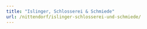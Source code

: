 ```yaml
---
title: "Islinger, Schlosserei & Schmiede"
url: /nittendorf/islinger-schlosserei-und-schmiede/
---
```

